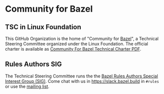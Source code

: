 # Community for Bazel

## TSC in Linux Foundation

This GitHub Organization is the home of "Community for [Bazel]", a Technical Steering Committee organized under the Linux Foundation.
The official charter is available as [Community For Bazel Technical Charter PDF](/Community%20for%20Bazel%20Technical%20Charter.pdf).

## Rules Authors SIG

The Technical Steering Committee runs the the [Bazel Rules Authors Special Interest Group (SIG)](https://bazel-contrib.github.io/SIG-rules-authors/).
Come chat with us in https://slack.bazel.build in `#rules` or use the [mailing list](https://groups.google.com/g/bazel-contrib).

[Bazel]: https://bazel.build
